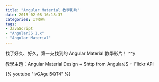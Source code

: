 ```yaml
---
title: "Angular Material 教學影片"
date: 2015-02-08 16:18:37
categories: IT技術
tags:
- JavaScript
- "AngularJS 1.x"
- "Angular Material"
---
```


找了好久、好久，第一支找到的 Angular Material 教學影片！ ^^y

<!-- more -->
教學主題：Angular Material Design + $http from AngularJS + Flickr API

{% youtube "lvGAgul5QT4" %}
